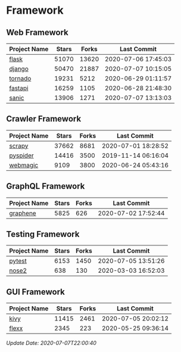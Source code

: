 # Framework

## Web Framework

| Project Name | Stars | Forks | Last Commit |
| ------------ | ----- | ----- | ----------- |
| [flask](https://github.com/pallets/flask) | 51070 | 13620 | 2020-07-06 17:45:03 |
| [django](https://github.com/django/django) | 50470 | 21887 | 2020-07-07 10:15:05 |
| [tornado](https://github.com/tornadoweb/tornado) | 19231 | 5212 | 2020-06-29 01:11:57 |
| [fastapi](https://github.com/tiangolo/fastapi) | 16259 | 1105 | 2020-06-28 21:48:30 |
| [sanic](https://github.com/huge-success/sanic) | 13906 | 1271 | 2020-07-07 13:13:03 |

## Crawler Framework

| Project Name | Stars | Forks | Last Commit |
| ------------ | ----- | ----- | ----------- |
| [scrapy](https://github.com/scrapy/scrapy) | 37662 | 8681 | 2020-07-01 18:28:52 |
| [pyspider](https://github.com/binux/pyspider) | 14416 | 3500 | 2019-11-14 06:16:04 |
| [webmagic](https://github.com/code4craft/webmagic) | 9109 | 3800 | 2020-06-24 05:43:16 |

## GraphQL Framework

| Project Name | Stars | Forks | Last Commit |
| ------------ | ----- | ----- | ----------- |
| [graphene](https://github.com/graphql-python/graphene) | 5825 | 626 | 2020-07-02 17:52:44 |

## Testing Framework

| Project Name | Stars | Forks | Last Commit |
| ------------ | ----- | ----- | ----------- |
| [pytest](https://github.com/pytest-dev/pytest) | 6153 | 1450 | 2020-07-05 13:51:26 |
| [nose2](https://github.com/nose-devs/nose2) | 638 | 130 | 2020-03-03 16:52:03 |

## GUI Framework

| Project Name | Stars | Forks | Last Commit |
| ------------ | ----- | ----- | ----------- |
| [kivy](https://github.com/kivy/kivy) | 11415 | 2461 | 2020-07-05 20:02:12 |
| [flexx](https://github.com/flexxui/flexx) | 2345 | 223 | 2020-05-25 09:36:14 |

*Update Date: 2020-07-07T22:00:40*